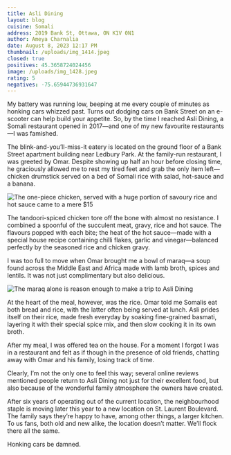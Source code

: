```yaml
---
title: Asli Dining
layout: blog
cuisine: Somali
address: 2019 Bank St, Ottawa, ON K1V 0N1
author: Ameya Charnalia
date: August 8, 2023 12:17 PM
thumbnail: /uploads/img_1414.jpeg
closed: true
positives: 45.3658724024456
image: /uploads/img_1428.jpeg
rating: 5
negatives: -75.65944736931647
---
```

My battery was running low, beeping at me every couple of minutes as honking cars whizzed past. Turns out dodging cars on Bank Street on an e-scooter can help build your appetite. So, by the time I reached Asli Dining, a Somali restaurant opened in 2017—and one of my new favourite restaurants—I was famished. 

The blink-and-you’ll-miss-it eatery is located on the ground floor of a Bank Street apartment building near Ledbury Park. At the family-run restaurant, I was greeted by Omar. Despite showing up half an hour before closing time, he graciously allowed me to rest my tired feet and grab the only item left—chicken drumstick served on a bed of Somali rice with salad, hot-sauce and a banana.

![The one-piece chicken, served with a huge portion of savoury rice and hot sauce came to a mere $15](/uploads/img_1414.jpeg "Somali chicken")

The tandoori-spiced chicken tore off the bone with almost no resistance. I combined a spoonful of the succulent meat, gravy, rice and hot sauce. The flavours popped with each bite; the heat of the hot sauce—made with a special house recipe containing chilli flakes, garlic and vinegar—balanced perfectly by the seasoned rice and chicken gravy. 

I was too full to move when Omar brought me a bowl of maraq—a soup found across the Middle East and Africa made with lamb broth, spices and lentils. It was not just complimentary but also delicious. 

![The maraq alone is reason enough to make a trip to Asli Dining](/uploads/img_1423.jpeg "Maraq")

At the heart of the meal, however, was the rice. Omar told me Somalis eat both bread and rice, with the latter often being served at lunch. Asli prides itself on their rice, made fresh everyday by soaking fine-grained basmati, layering it with their special spice mix, and then slow cooking it in its own broth.

After my meal, I was offered tea on the house. For a moment I forgot I was in a restaurant and felt as if though in the presence of old friends, chatting away with Omar and his family, losing track of time.

Clearly, I’m not the only one to feel this way; several online reviews mentioned people return to Asli Dining not just for their excellent food, but also because of the wonderful family atmosphere the owners have created.

After six years of operating out of the current location, the neighbourhood staple is moving later this year to a new location on St. Laurent Boulevard. The family says they’re happy to have, among other things, a larger kitchen.
To us fans, both old and new alike, the location doesn’t matter. We’ll flock there all the same. 

Honking cars be damned.